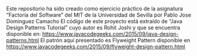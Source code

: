 Este repositorio ha sido creado como ejercicio práctico de la asignatura “Factoría del Software”
del MIT de la Universidad de Sevilla por Pablo Jose Dominguez Camacho
El código de este proyecto está extraído de “Java Design Patterns Tutorial” cuyo autor es Rohit
Joshi y que se encuentra disponible en:
https://www.javacodegeeks.com/2015/09/java-design-patterns.html
El patrón aquí presentado es Flyweight Pattern disponible en https://www.javacodegeeks.com/2015/09/flyweight-design-pattern.html 